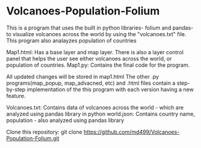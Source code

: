 # Volcanoes-Population-Folium

This is a program that uses the built in python libraries- folium and pandas- to visualize volcanoes across the world by using the "volcanoes.txt" file. This program also analayzes population of countries
 
Map1.html: Has a base layer and map layer. There is also a layer control panel that helps the user see either volcanoes across the world, or population of countries. 
Map1.py: Contains the final code for the program. 

All updated changes will be stored in map1.html
The other .py programs(map_popup, map_advacned, etc) and .html files contain a step-by-step implementation of the this program with each version having a new feature. 

Volcanoes.txt: Contains data of volcanoes across the world - which are analyzed using pandas library in python
world.json: Contains country name, population - also analyzed using pandas library






Clone this repository: git clone https://github.com/md499/Volcanoes-Population-Folium.git


